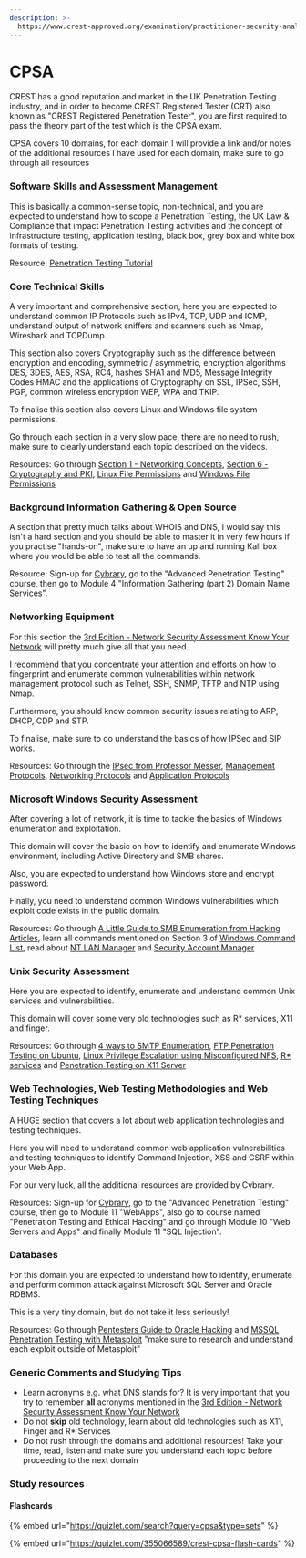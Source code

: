 ```yaml
---
description: >-
  https://www.crest-approved.org/examination/practitioner-security-analyst/index.html
---
```


# CPSA

CREST has a good reputation and market in the UK Penetration Testing industry, and in order to become CREST Registered Tester (CRT) also known as "CREST Registered Penetration Tester", you are first required to pass the theory part of the test which is the CPSA exam.

CPSA covers 10 domains, for each domain I will provide a link and/or notes of the additional resources I have used for each domain, make sure to go through all resources

### Software Skills and Assessment Management

This is basically a common-sense topic, non-technical, and you are expected to understand how to scope a Penetration Testing, the UK Law & Compliance that impact Penetration Testing activities and the concept of infrastructure testing, application testing, black box, grey box and white box formats of testing.

Resource: [Penetration Testing Tutorial](https://www.tutorialspoint.com/penetration\_testing/penetration\_testing\_introduction.htm)

### Core Technical Skills

A very important and comprehensive section, here you are expected to understand common IP Protocols such as IPv4, TCP, UDP and ICMP, understand output of network sniffers and scanners such as Nmap, Wireshark and TCPDump.

This section also covers Cryptography such as the difference between encryption and encoding, symmetric / asymmetric, encryption algorithms DES, 3DES, AES, RSA, RC4, hashes SHA1 and MD5, Message Integrity Codes HMAC and the applications of Cryptography on SSL, IPSec, SSH, PGP, common wireless encryption WEP, WPA and TKIP.

To finalise this section also covers Linux and Windows file system permissions.

Go through each section in a very slow pace, there are no need to rush, make sure to clearly understand each topic described on the videos.

Resources: Go through [Section 1 - Networking Concepts](https://www.professormesser.com/network-plus/n10-007/n10-007-training-course/), [Section 6 - Cryptography and PKI](https://www.professormesser.com/security-plus/sy0-501/sy0-501-training-course/), [Linux File Permissions](https://www.youtube.com/watch?v=BmVmJi5dR9c) and [Windows File Permissions](https://www.youtube.com/watch?v=XQNYkUwmV5E)

### Background Information Gathering & Open Source

A section that pretty much talks about WHOIS and DNS, I would say this isn't a hard section and you should be able to master it in very few hours if you practise "hands-on", make sure to have an up and running Kali box where you would be able to test all the commands.

Resource: Sign-up for [Cybrary](https://www.cybrary.it), go to the "Advanced Penetration Testing" course, then go to Module 4 "Information Gathering (part 2) Domain Name Services".

### Networking Equipment

For this section the [3rd Edition - Network Security Assessment Know Your Network](https://www.amazon.co.uk/Network-Security-Assessment-Know-Your/dp/149191095X/ref=dp\_ob\_title\_bk) will pretty much give all that you need.

I recommend that you concentrate your attention and efforts on how to fingerprint and enumerate common vulnerabilities within network management protocol such as Telnet, SSH, SNMP, TFTP and NTP using Nmap.

Furthermore, you should know common security issues relating to ARP, DHCP, CDP and STP.

To finalise, make sure to do understand the basics of how IPSec and SIP works.

Resources: Go through the [IPsec from Professor Messer](https://www.professormesser.com/network-plus/n10-005/ipsec-2/), [Management Protocols](https://www.professormesser.com/network-plus/n10-005/application-protocols/), [Networking Protocols](https://www.professormesser.com/network-plus/n10-005/networking-protocols/) and [Application Protocols](https://www.professormesser.com/network-plus/n10-005/application-protocols/)

### Microsoft Windows Security Assessment

After covering a lot of network, it is time to tackle the basics of Windows enumeration and exploitation.

This domain will cover the basic on how to identify and enumerate Windows environment, including Active Directory and SMB shares.

Also, you are expected to understand how Windows store and encrypt password.

Finally, you need to understand common Windows vulnerabilities which exploit code exists in the public domain.

Resources: Go through [A Little Guide to SMB Enumeration from Hacking Articles](https://www.hackingarticles.in/a-little-guide-to-smb-enumeration/), learn all commands mentioned on Section 3 of [Windows Command List](http://www.networkpentest.net/p/windows-command-list.html), read about [NT LAN Manager](https://en.wikipedia.org/wiki/NT\_LAN\_Manager) and [Security Account Manager](https://en.wikipedia.org/wiki/Security\_Account\_Manager)

### Unix Security Assessment

Here you are expected to identify, enumerate and understand common Unix services and vulnerabilities.

This domain will cover some very old technologies such as R\* services, X11 and finger.

Resources: Go through [4 ways to SMTP Enumeration](https://www.hackingarticles.in/4-ways-smtp-enumeration/), [FTP Penetration Testing on Ubuntu](https://www.hackingarticles.in/ftp-penetration-testing-on-ubuntu-port-21/), [Linux Privilege Escalation using Misconfigured NFS](https://www.hackingarticles.in/linux-privilege-escalation-using-misconfigured-nfs/), [R\* services](https://en.wikipedia.org/wiki/Berkeley\_r-commands) and [Penetration Testing on X11 Server](https://www.hackingarticles.in/penetration-testing-on-x11-server/)

### Web Technologies, Web Testing Methodologies and Web Testing Techniques

A HUGE section that covers a lot about web application technologies and testing techniques.

Here you will need to understand common web application vulnerabilities and testing techniques to identify Command Injection, XSS and CSRF within your Web App.

For our very luck, all the additional resources are provided by Cybrary.

Resources: Sign-up for [Cybrary](https://www.cybrary.it), go to the "Advanced Penetration Testing" course, then go to Module 11 "WebApps", also go to course named "Penetration Testing and Ethical Hacking" and go through Module 10 "Web Servers and Apps" and finally Module 11 "SQL Injection".

### Databases

For this domain you are expected to understand how to identify, enumerate and perform common attack against Microsoft SQL Server and Oracle RDBMS.

This is a very tiny domain, but do not take it less seriously!

Resources: Go through [Pentesters Guide to Oracle Hacking](https://medium.com/@netscylla/pentesters-guide-to-oracle-hacking-1dcf7068d573) and [MSSQL Penetration Testing with Metasploit](https://www.hackingarticles.in/mssql-penetration-testing-metasploit/) "make sure to research and understand each exploit outside of Metasploit"

### Generic Comments and Studying Tips

* Learn acronyms e.g. what DNS stands for? It is very important that you try to remember **all** acronyms mentioned in the [3rd Edition - Network Security Assessment Know Your Network](https://www.amazon.co.uk/Network-Security-Assessment-Know-Your/dp/149191095X/ref=dp\_ob\_title\_bk)
* Do not **skip** old technology, learn about old technologies such as X11, Finger and R\* Services
* Do not rush through the domains and additional resources! Take your time, read, listen and make sure you understand each topic before proceeding to the next domain

### Study resources

#### Flashcards

{% embed url="https://quizlet.com/search?query=cpsa&type=sets" %}

{% embed url="https://quizlet.com/355066589/crest-cpsa-flash-cards" %}

